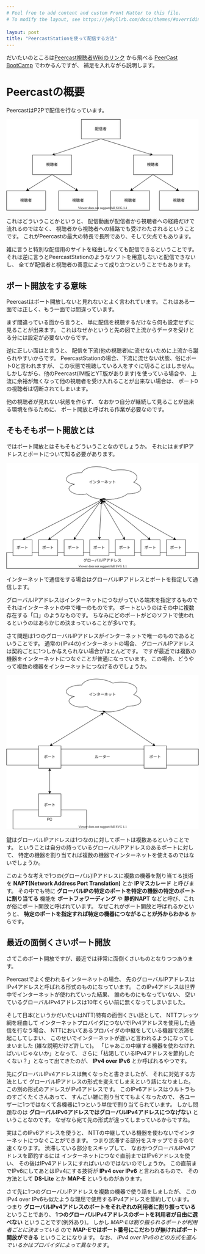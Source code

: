```yaml
---
# Feel free to add content and custom Front Matter to this file.
# To modify the layout, see https://jekyllrb.com/docs/themes/#overriding-theme-defaults

layout: post
title: "PeercastStationを使って配信する方法"
---
```


だいたいのところは[Peercast視聴者Wikiのリンク](https://peca.nemusg.com/index.php?PeerCast%C6%B3%C6%FE)
から飛べる
[PeerCast BootCamp](https://w.atwiki.jp/akuta_bi/)
でわかるんですが、
補足を入れながら説明します。

# Peercastの概要

PeercastはP2Pで配信を行なっています。

![Peercastのリレー図](/assets/images/pecast_port/peca_relay.svg)

これはどういうことかというと、
配信動画が配信者から視聴者への経路だけで流れるのではなく、
視聴者から視聴者への経路でも受けわたされるということです。
これがPeercastの最大の特長で長所であり、そして欠点でもあります。

雑に言うと特別な配信用のサイトを経由しなくても配信できるということです。
それは逆に言うとPeercastStationのようなソフトを用意しないと配信できないし、
全てが配信者と視聴者の善意によって成り立つということでもあります。

## ポート開放をする意味

Peercastはポート開放しないと見れないとよく言われています。
これはある一面では正しく、もう一面では間違っています。

まず間違っている面から言うと、
単に配信を視聴するだけなら何も設定せずに見ることが出来ます。
これはなぜかというと先の図で上流からデータを受けとる分には設定が必要ないからです。

逆に正しい面はと言うと、
配信を下流(他の視聴者)に流せないために上流から蹴られやすいからです。
PeercastStationの場合、下流に流せない状態、俗にポート0と言われますが、
この状態で視聴している人をすぐに切ることはしません。
しかしながら、他のPeercast(IM版とYT版があります)を使っている場合や、
上流に余裕が無くなって他の視聴者を受け入れることが出来ない場合は、
ポート0の視聴者は切断されてしまいます。

他の視聴者が見れない状態を作らず、
なおかつ自分が継続して見ることが出来る環境を作るために、
ポート開放と呼ばれる作業が必要なのです。

## そもそもポート開放とは

ではポート開放とはそもそもどういうことなのでしょうか。
それにはまずIPアドレスとポートについて知る必要があります。

![IPアドレスとポート](/assets/images/pecast_port/peca_ip_and_port.svg)

インターネットで通信をする場合はグローバルIPアドレスとポートを指定して通信します。

グローバルIPアドレスはインターネットにつながっている端末を指定するもので
それはインターネットの中で唯一のものです。
ポートというのはその中に複数存在する「口」のようなものです。
ちなみにどのポートがどのソフトで使われるというのはあらかじめ決まっていることが多いです。

さて問題は1つのグローバルIPアドレスがインターネットで唯一のものであるということです。
通常の(IPv4の)インターネットの場合、
グローバルIPアドレスは契約ごとに1つしか与えられない場合がほとんどです。
ですが最近では複数の機器をインターネットにつなぐことが普通になっています。
この場合、どうやって複数の機器をインターネットにつなげるのでしょうか。

![NAPT](/assets/images/pecast_port/peca_napt.svg)

鍵はグローバルIPアドレスは1つなのに対してポートは複数あるということです。
ということは自分の持っているグローバルIPアドレスのあるポートに対して、
特定の機器を割り当てれば複数の機器でインターネットを使えるのではないでしょうか。

このような考えで1つの(グローバル)IPアドレスに複数の機器を割り当てる技術を
**NAPT(Network Address Port Translation)**
とか
**IPマスカレード**
と呼びます。
その中でも特に
**グローバルIPの特定のポートを特定の機器の特定のポートに割り当てる**
機能を
**ポートフォワーディング**
や
**静的NAPT**
などと呼び、これが俗にポート開放と呼ばれています。
なぜこれがポート開放と呼ばれるかというと、
**特定のポートを指定すれば特定の機器につながることが外からわかる**
からです。

## 最近の面倒くさいポート開放

さてこのポート開放ですが、最近では非常に面倒くさいものとなりつつあります。

Peercastでよく使われるインターネットの場合、
先のグローバルIPアドレスはIPv4アドレスと呼ばれる形式のものになっています。
このIPv4アドレスは世界中でインターネットが使われていった結果、
誰のものにもなっていない、
空いているグローバルIPv4アドレスは10年くらい前に無くなってしまいました。

そして日本(というかだいたいはNTT)特有の面倒くさい話として、
NTTフレッツ網を経由して
インターネットプロバイダにつないでIPv4アドレスを使用した通信を行なう場合、
NTTにおいてあるプロバイダの中継をしている機器で渋滞を起こしてしまい、
このせいでインターネットが遅いと言われるようになってしまいました
(雑な説明だけど許して)。
「じゃあこの中継する機器を使わなければいいじゃないか」となって、
さらに「枯渇しているIPv4アドレスを節約したくない？」となって出てきたのが、
**IPv4 over IPv6**
とか呼ばれるやつです。

先にグローバルIPv4アドレスは無くなったと書きましたが、
それに対処する方法として
グローバルIPアドレスの形式を変えてしまえという話になりました。
この別の形式のアドレスがIPv6アドレスです。
このIPv6アドレスはウルトラものすごくたくさんあって、
すんごい雑に割り当ててもよくなったので、
各ユーザーに1つではなくて各機器に1つという単位で割り当てられています。
しかし問題なのは
**グローバルIPv6アドレスではグローバルIPv4アドレスにつなげない**
ということなのです。
なぜなら宛て先の形式が違ってしまっているからですね。

実はこのIPv6アドレスを使うと、
NTTの中継している機器を使わないでインターネットにつなぐことができます。
つまり渋滞する部分をスキップできるので速くなります。
渋滞している部分をスキップして、
なおかつグローバルIPv4アドレスを節約するには
インターネットにつなぐ直前まではIPv6アドレスを使い、
その後はIPv4アドレスにすればいいのではないのでしょうか。
この直前までIPv6にしてあとはIPv4にする技術が
**IPv4 over IPv6**
と言われるもので、
その方法として
**DS-Lite**
とか
**MAP-E**
というものがあります。

さて先に1つのグローバルIPアドレスを複数の機器で使う話をしましたが、
このIPv4 over IPv6も似たような理屈で使用するIPv4アドレスを節約しています。
つまり
**グローバルIPv4アドレスのポートをそれぞれの利用者に割り振っている**
ということであり、
**1つのグローバルIPv4アドレスのポートを利用者が自由に選べない**
ということです(例外あり)。
しかし
*MAP-Eは割り振られるポートが利用者ごとに決まっている*
ので
**MAP-Eではポート番号にこだわりが無ければポート開放ができる**
ということになります。
なお、
*IPv4 over IPv6のどの方式を選んでいるかはプロバイダによって異なります*。


